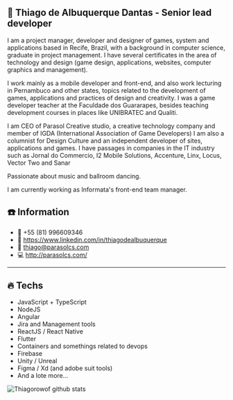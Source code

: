 ## :wine_glass: Thiago de Albuquerque Dantas - Senior lead developer 

I am a project manager, developer and designer of games, system and applications based in Recife, Brazil, with a background in computer science, graduate in project management.
I have several certificates in the area of technology and design (game design, applications, websites, computer graphics and management).

I work mainly as a mobile developer and front-end, and also work lecturing in Pernambuco and other states, topics related to the development of games, applications and practices of design and creativity.
I was a game developer teacher at the Faculdade dos Guararapes, besides teaching development courses in places like UNIBRATEC and Qualiti.

I am CEO of Parasol Creative studio, a creative technology company and member of IGDA (International Association of Game Developers)
I am also a columnist for Design Culture and an independent developer of sites, applications and games.
I have passages in companies in the IT industry such as Jornal do Commercio, I2 Mobile Solutions, Accenture, Linx, Locus, Vector Two and Sanar

Passionate about music and ballroom dancing.

I am currently working as Informata's front-end team manager.


## :phone: Information

- :iphone: +55 (81) 996609346
- :link: https://www.linkedin.com/in/thiagodealbuquerque
- :email: thiago@parasolcs.com
- :computer: http://parasolcs.com/


---

## :fire: Techs

- JavaScript + TypeScript
- NodeJS
- Angular
- Jira and Management tools
- ReactJS / React Native
- Flutter
- Containers and somethings related to devops
- Firebase
- Unity / Unreal
- Figma / Xd (and adobe suit tools)
- And a lote more...

![Thiagorowof github stats](https://github-readme-stats.vercel.app/api?username=thiagorowof&count_private=true&show_icons=true&theme=radical)
